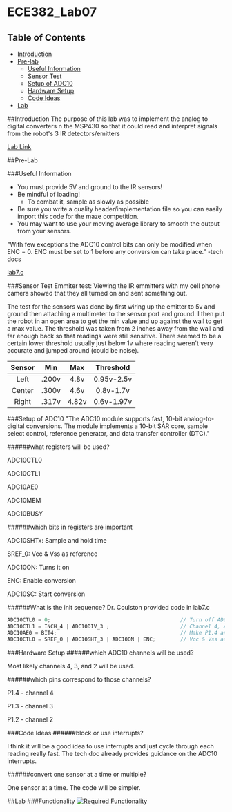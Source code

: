 ECE382_Lab07
============
## Table of Contents ##
- [Introduction](#introduction)
- [Pre-lab](#pre-lab)
    - [Useful Information](#useful-information)
    - [Sensor Test](#sensor-test)
    - [Setup of ADC10](#setup-of-adc10)
    - [Hardware Setup](#hardwaressetup)
    - [Code Ideas](#code-ideas)
- [Lab](#lab)

##Introduction
The purpose of this lab was to implement the analog to digital converters n the MSP430 so that it could read and interpret signals from the robot's 3 IR detectors/emitters

[Lab Link](http://ece382.com/labs/lab7/)

##Pre-Lab

###Useful Information
<ul>
<li>You must provide 5V and ground to the IR sensors!</li>
<li>Be mindful of loading!<ul>
<li>To combat it, sample as slowly as possible</li>
</ul>
</li>
<li>Be sure you write a quality header/implementation file so you can easily import this code for the maze competition.</li>
<li>You may want to use your moving average library to smooth the output from your sensors.</li>
</ul>

"With few exceptions the ADC10 control bits can only be modified when ENC = 0. ENC must be set to 1 before any conversion can take place." -tech docs

[lab7.c](http://ecse.bd.psu.edu/cmpen352/lecture/code/lec36.c)

###Sensor Test
Emmiter test: Viewing the IR emmitters with my cell phone camera showed that they all turned on and sent something out.

The test for the sensors was done by first wiring up the emitter to 5v and ground then attaching a multimeter to the sensor port and ground. I then put the robot in an open area to get the min value and up against the wall to get a max value. The threshold was taken from 2 inches away from the wall and far enough back so that readings were still sensitive. There seemed to be a certain lower threshold usually just below 1v where reading weren't very accurate and jumped around (could be noise). 

|Sensor |  Min  |  Max |Threshold|
|:-------:|:-------:|:-------:|:-------:|
|Left   |.200v|4.8v|0.95v-2.5v|
|Center|.300v|4.6v|0.8v-1.7v|
|Right|.317v|4.82v|0.6v-1.97v|


###Setup of ADC10
"The ADC10 module supports fast, 10-bit analog-to-digital conversions. The module implements a 10-bit SAR core, sample select control, reference generator, and data transfer controller (DTC)."

######what registers will be used?

ADC10CTL0

ADC10CTL1

ADC10AE0

ADC10MEM

ADC10BUSY

######which bits in registers are important

ADC10SHTx: Sample and hold time

SREF_0: Vcc & Vss as reference

ADC10ON: Turns it on

ENC: Enable conversion

ADC10SC: Start conversion


######What is the init sequence?
Dr. Coulston provided code in lab7.c

```C
ADC10CTL0 = 0;											// Turn off ADC subsystem
ADC10CTL1 = INCH_4 | ADC10DIV_3 ;						// Channel 4, ADC10CLK/4
ADC10AE0 = BIT4;		 								// Make P1.4 analog input
ADC10CTL0 = SREF_0 | ADC10SHT_3 | ADC10ON | ENC;		// Vcc & Vss as reference
```

###Hardware Setup
######which ADC10 channels will be used?

Most likely channels 4, 3, and 2 will be used.

######which pins correspond to those channels?

P1.4 - channel 4

P1.3 - channel 3

P1.2 - channel 2

###Code Ideas
######block or use interrupts?

I think it will be a good idea to use interrupts and just cycle through each reading really fast. The tech doc already provides guidance on the ADC10 interrupts.

######convert one sensor at a time or multiple?

One sensor at a time. The code will be simpler.

##Lab
###Functionality
[![Required Functionality](http://img.youtube.com/vi/clcP6roq5XU/0.jpg)](http://www.youtube.com/watch?v=clcP6roq5XU)
